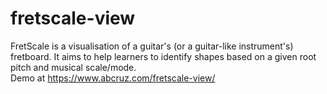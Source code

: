 # fretscale-view
FretScale is a visualisation of a guitar's (or a guitar-like instrument's) fretboard. It aims to help learners to identify shapes based on a given root pitch and musical scale/mode.  
Demo at https://www.abcruz.com/fretscale-view/
